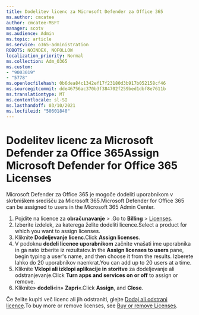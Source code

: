 ```yaml
---
title: Dodelitev licenc za Microsoft Defender za Office 365
ms.author: cmcatee
author: cmcatee-MSFT
manager: scotv
ms.audience: Admin
ms.topic: article
ms.service: o365-administration
ROBOTS: NOINDEX, NOFOLLOW
localization_priority: Normal
ms.collection: Adm_O365
ms.custom:
- "9003019"
- "5778"
ms.openlocfilehash: 0b6dea84c1342ef17f23180d3b917b052158cf46
ms.sourcegitcommit: dde46756ac370b3f384702f259bed1dbf8e7611b
ms.translationtype: MT
ms.contentlocale: sl-SI
ms.lasthandoff: 03/10/2021
ms.locfileid: "50601840"
---
```

# <a name="assign-microsoft-defender-for-office-365-licenses"></a><span data-ttu-id="d59cd-102">Dodelitev licenc za Microsoft Defender za Office 365</span><span class="sxs-lookup"><span data-stu-id="d59cd-102">Assign Microsoft Defender for Office 365 Licenses</span></span>

<span data-ttu-id="d59cd-103">Microsoft Defender za Office 365 je mogoče dodeliti uporabnikom v skrbniškem središču za Microsoft 365.</span><span class="sxs-lookup"><span data-stu-id="d59cd-103">Microsoft Defender for Office 365 can be assigned to users in the Microsoft 365 Admin Center.</span></span>

1. <span data-ttu-id="d59cd-104">Pojdite na licence za **obračunavanje**  >  [](https://go.microsoft.com/fwlink/p/?linkid=842264).</span><span class="sxs-lookup"><span data-stu-id="d59cd-104">Go to **Billing** > [Licenses](https://go.microsoft.com/fwlink/p/?linkid=842264).</span></span>
2. <span data-ttu-id="d59cd-105">Izberite izdelek, za katerega želite dodeliti licence.</span><span class="sxs-lookup"><span data-stu-id="d59cd-105">Select a product for which you want to assign licenses.</span></span>
3. <span data-ttu-id="d59cd-106">Kliknite **Dodeljevanje licenc**.</span><span class="sxs-lookup"><span data-stu-id="d59cd-106">Click **Assign licenses**.</span></span>
4. <span data-ttu-id="d59cd-107">V podoknu **dodeli licence uporabnikom**  začnite vnašati ime uporabnika in ga nato izberite iz rezultatov.</span><span class="sxs-lookup"><span data-stu-id="d59cd-107">In the **Assign licenses to users**  pane, begin typing a user's name, and then choose it from the results.</span></span> <span data-ttu-id="d59cd-108">Izberete lahko do 20 uporabnikov naenkrat.</span><span class="sxs-lookup"><span data-stu-id="d59cd-108">You can add up to 20 users at a time.</span></span>
5. <span data-ttu-id="d59cd-109">Kliknite **Vklopi ali izklopi aplikacije in storitve**  za dodeljevanje ali odstranjevanje.</span><span class="sxs-lookup"><span data-stu-id="d59cd-109">Click **Turn apps and services on or off**  to assign or remove.</span></span>
6. <span data-ttu-id="d59cd-110">Kliknite» **dodeli**«in»  **Zapri**«.</span><span class="sxs-lookup"><span data-stu-id="d59cd-110">Click **Assign**, and  **Close**.</span></span>

<span data-ttu-id="d59cd-111">Če želite kupiti več licenc ali jih odstraniti, glejte [Dodaj ali odstrani licence](https://docs.microsoft.com/microsoft-365/commerce/licenses/buy-licenses#buy-or-remove-licenses-for-your-business-subscription).</span><span class="sxs-lookup"><span data-stu-id="d59cd-111">To buy more or remove licenses, see [Buy or remove Licenses](https://docs.microsoft.com/microsoft-365/commerce/licenses/buy-licenses#buy-or-remove-licenses-for-your-business-subscription).</span></span>